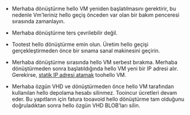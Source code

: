 
* Merhaba dönüştürme hello VM yeniden başlatılmasını gerektirir, bu nedenle Vm'leriniz hello geçiş önceden var olan bir bakım penceresi sırasında zamanlayın. 

* Merhaba dönüştürme ters çevrilebilir değil. 

* Tootest hello dönüştürme emin olun. Üretim hello geçişi gerçekleştirmeden önce bir sınama sanal makinesini geçirin.

* Merhaba dönüştürme sırasında hello VM serbest bırakma. Merhaba dönüştürmeden sonra başlatıldığında hello VM yeni bir IP adresi alır. Gerekirse, [statik IP adresi atamak](../articles/virtual-network/virtual-network-ip-addresses-overview-arm.md) toohello VM.

* Merhaba özgün VHD ve dönüştürmeden önce hello VM tarafından kullanılan hello depolama hesabı silinmez. Tooincur ücretleri devam eder. Bu yapıtların için fatura tooavoid hello dönüştürme tam olduğunu doğruladıktan sonra hello özgün VHD BLOB'ları silin.
